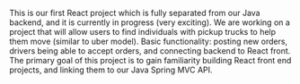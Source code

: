 This is our first React project which is fully separated from our Java backend, and it is currently in progress (very exciting). 
We are working on a project that will allow users to find individuals with pickup trucks to help them move (similar to uber model).
Basic functionality: posting new orders, drivers being able to accept orders, and connecting backend to React front. 
The primary goal of this project is to gain familiarity building React front end projects, and linking them to our Java Spring MVC API.
